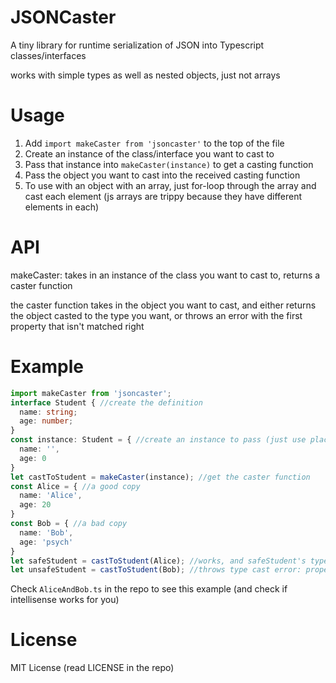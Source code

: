 # JSONCaster
A tiny library for runtime serialization of JSON into Typescript classes/interfaces

works with simple types as well as nested objects, just not arrays
# Usage
1. Add `import makeCaster from 'jsoncaster'` to the top of the file
2. Create an instance of the class/interface you want to cast to
3. Pass that instance into `makeCaster(instance)` to get a casting function
4. Pass the object you want to cast into the received casting function
5. To use with an object with an array, just for-loop through the array and cast each element
(js arrays are trippy because they have different elements in each)
# API
makeCaster: takes in an instance of the class you want to cast to, returns a caster function

the caster function takes in the object you want to cast, and either returns the object casted to the type you want, 
or throws an error with the first property that isn't matched right

# Example
```typescript
import makeCaster from 'jsoncaster';
interface Student { //create the definition
  name: string;
  age: number;
}
const instance: Student = { //create an instance to pass (just use placeholder values)
  name: '',
  age: 0
}
let castToStudent = makeCaster(instance); //get the caster function
const Alice = { //a good copy
  name: 'Alice',
  age: 20
}
const Bob = { //a bad copy
  name: 'Bob',
  age: 'psych'
}
let safeStudent = castToStudent(Alice); //works, and safeStudent's type is now Student
let unsafeStudent = castToStudent(Bob); //throws type cast error: property [=>age does not have type number
```
Check `AliceAndBob.ts` in the repo to see this example (and check if intellisense works for you)
# License
MIT License (read LICENSE in the repo)
